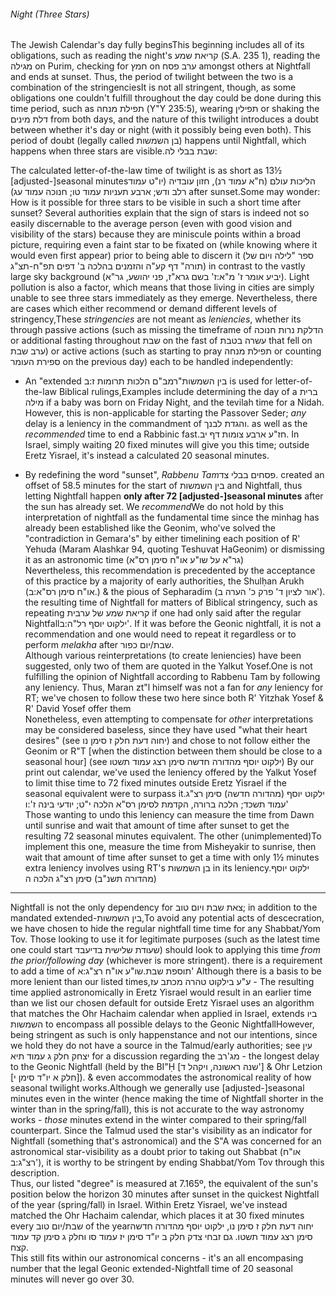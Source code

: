 ###### Night (Three Stars)

The Jewish Calendar's day fully begins<span data-footnote>This beginning includes all of its obligations, such as reading the night's קריאת שמע (S.A. 235 1), reading the מגילה on Purim, checking for חמץ on ערב פסח amongst others</span> at Nightfall and ends at sunset. Thus, the period of twilight between the two is a combination of the stringencies<span data-footnote>It is not all stringent, though, as some obligations one couldn't fulfill throughout the day could be done during this time period, such as תפילת מנחה (Y"Y 235:5), wearing תפילין or shaking the דלת מינים</span> from both days, and the nature of this twilight introduces a doubt between whether it's day or night (with it possibly being even both). This period of doubt (legally called בן השמשות) happens until Nightfall, which happens when three stars are visible.<span data-footnote><span class="hebSrc">שבת בבלי לה:</span></span>

The calculated letter-of-the-law time of twilight is as short as 13½ [adjusted-]seasonal minutes<span data-footnote>הליכות עולם (ח"א עמוד רנ), חזון עובדיה (יו"ט עמוד רלב ודש; ארבע תעניות עמוד טו; חנוכה עמוד עג)</span> after sunset.<span data-footnote>Some may wonder: How is it possible for three stars to be visible in such a short time after sunset? Several authorities explain that the sign of stars is indeed not so easily discernable to the average person (even with good vision and visibility of the stars) because they are miniscule points within a broad picture, requiring even a faint star to be fixated on (while knowing where it would even first appear) prior to being able to discern it (ספר "לילה ויום של תורה" דף קע"ה והזמנים בהלכה ב' דפים תפ"ח-תצ"ג) in contrast to the vastly large sky background (יביע אומר ז' מ"א:ז' בשם גרא"ז, פני יהושע, גר"א). Light pollution is also a factor, which means that those living in cities are simply unable to see three stars immediately as they emerge.</span> Nevertheless, there are cases which either recommend or demand different levels of stringency,<span data-footnote>These <i>stringencies</i> are not meant as <i>leniencies</i>, whether its through passive actions (such as missing the timeframe of הדלקת נרות חנוכה or additional fasting throughout שבת on the fast of עשרה בטבת that fell on ערב שבת) or active actions (such as starting to pray תפילת מנחה or counting ספירת העומר on the previous day)</span> each to be handled independently:

- An "extended בין השמשות"<span data-footnote>רמב"ם הלכות תרומות ז:ב</span> is used for letter-of-the-law Biblical rulings,<span data-footnote>Examples include determining the day of a ברית מילה if a baby was born on Friday Night, and the tevilah time for a Nidah. However, this is non-applicable for starting the Passover Seder; <i>any</i> delay is a leniency in the commandment of והגדת לבנך.</span> as well as the <i>recommended</i> time to end a Rabbinic fast.<span data-footnote>חז"ע ארבע צומות דף יב.</span> In Israel, simply waiting 20 fixed minutes will give you this time; outside Eretz Yisrael, it's instead a calculated 20 seasonal minutes.

- By redefining the word "sunset", _Rabbenu Tam_<span data-footnote><span class="hebSrc">פסחים בבלי צד.</span></span> created an offset of 58.5 minutes for the start of בין השמשות and Nightfall, thus letting Nightfall happen **only after 72 [adjusted-]seasonal minutes** after the sun has already set. We _recommend_<span data-footnote>We do not hold by this interpretation of nightfall as the fundamental time since the minhag has already been established like the Geonim, who've solved the "contradiction in Gemara's" by either timelining each position of R' Yehuda (Maram Alashkar 94, quoting Teshuvat HaGeonim) or dismissing it as an astronomic time (גר"א על שו"ע או"ח סימן רס"א)<br>Nevertheless, this recommendation is precedented by the acceptance of this practice by a majority of early authorities, the Shulḥan Arukh (<span class="hebSrc">או"ח סימן רס"א:ב.</span>) & the pious of Sepharadim (<span class="hebSrc">אור לציון ד' פרק כ' הערה ב'</span>).</span> the resulting time of Nightfall for matters of Biblical stringency, such as repeating קריאת שמע של ערבית if one had only said after the regular Nightfall<span data-footnote><span class="hebSrc">ילקוט יוסף רל"ה:ב'</span>. If it was before the Geonic nightfall, it is not a recommendation and one would need to repeat it regardless</span> or to perform _melakha_ after שבת/יום כפור.<br>
Although various reinterpretations (to create leniencies) have been suggested, only two of them are quoted in the Yalkut Yosef.<span data-footnote>One is not fulfilling the opinion of Nightfall according to Rabbenu Tam by following any leniency. Thus, Maran zt"l himself was not a fan for <i>any</i> leniency for RT; we've chosen to follow these two here since both R' Yitzhak Yosef & R' David Yosef offer them<br>Nonetheless, even attempting to compensate for <i>other</i> interpretations may be considered baseless, since they have used "what their heart desires" (see יחוה דעת חלק ז סימן נו) and chose to not follow either the Geonim or R"T [when the distinction between them should be close to a seasonal hour] (see ילקוט יוסף מהדורה חדשה סימן רצג עמוד תשטו)</span> By our print out calendar, we've used the leniency offered by the Yalkut Yosef to limit thise time to 72 fixed minutes outside Eretz Yisrael if the seasonal equivalent were to surpass it.<span data-footnote><span class="hebSrc">ילקוט יוסף (מהדורה חדשה) סימן רצ"ג עמוד תשכד; הלכה ברורה, הקדמת לסימן רס"א הלכה י"ט; יודעי בינה ז':ו'</span><br>Those wanting to undo this leniency can measure the time from Dawn until sunrise and wait that amount of time after sunset to get the resulting 72 seasonal minutes equivalent.</span> The other (unimplemented)<span data-footnote>To implement this one, measure the time from Misheyakir to sunrise, then wait that amount of time after sunset to get a time with only 1½ minutes extra</span> leniency involves using RT's בן השמשות in its leniency.<span data-footnote>ילקוט יוסף (מהדורה תשנ"ב) סימן רצ"ג הלכה ה</span>

---

Nightfall is not the only dependency for צאת שבת ויום טוב; in addition to the mandated extended-<span class="hebMidWord">בין השמשות</span>,<span data-footnote>To avoid any potential acts of descecration, we have chosen to hide the regular nightfall time time for any Shabbat/Yom Tov. Those looking to use it for legitimate purposes (such as the latest time one could start שעודת שלישית בדיעבד) should look to applying this time *from the prior/following day* (whichever is more stringent).</span> there is a requirement to add a time of <span class="hebMidWord">תוספת שבת</span>.<span data-footnote><span class="hebSrc">שו"ע או"ח רצ"ג:א'</span></span> Although there is a basis to be more lenient than our listed times,<span data-footnote>ע"ע בילקוט טהרה מכתב עז - The resulting time applied astronomically in Eretz Yisrael would result in an earlier time than we list</span> our chosen default for outside Eretz Yisrael uses an algorithm that matches the Ohr Hachaim calendar when applied in Israel, extends ביו השמשות to encompass all possible delays to the Geonic Nightfall<span data-footnote>However, being stringent as such is only happenstance and not our intentions, since we hold they do not have a source in the Talmud/early authorities; see עין יצחק חלק ג עמוד תיא for a discussion regarding the מג'רב - the longest delay to the Geonic Nightfall (held by the BI"Ḥ [שנה ראשונה, ויקהל ד'] & Ohr Letzion [חלק א יו"ד סימן י]).</span> & even accommodates the astronomical reality of how seasonal twilight works.<span data-footnote>Although we generally use [adjusted-]seasonal minutes even in the winter (hence making the time of Nightfall shorter in the winter than in the spring/fall), this is not accurate to the way astronomy works - _those_ minutes extend in the winter compared to their spring/fall counterpart. Since the Talmud used the star's visibility as an indicator for Nightfall (something that's astronomical) and the S"A was concerned for an astronomical star-visibility as a doubt prior to taking out Shabbat (<span class="hebMidWord">או"ח רצ"ג:ב'</span>), it is worthy to be stringent by ending Shabbat/Yom Tov through this description.<br>Thus, our listed "degree" is measured at 7.165º, the equivalent of the sun's position below the horizon 30 minutes after sunset in the quickest Nightfall of the year (spring/fall) in Israel.</span> Within Eretz Yisrael, we've instead matched the Ohr Hachaim calendar, which places it at 30 fixed minutes every שבת/יום טוב of the year<span data-footnote>יחוה דעת חלק ז סימן נו, ילקוט יוסף מהדורה חדשה סימן רצג עמוד תשטו. גם זבחי צדק חלק ב יו"ד סימן יז עמוד סו וחלק ג סימן קד עמוד קצח.<br>This still fits within our astronomical concerns - it's an all encompasing number that the legal Geonic extended-Nightfall time of 20 seasonal minutes will never go over 30.</span>